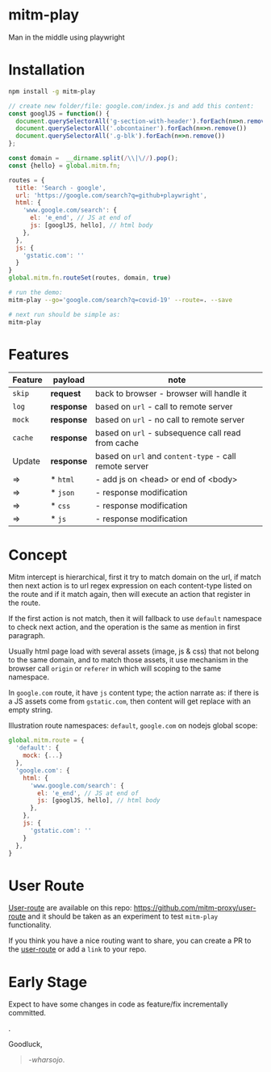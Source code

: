 # mitm-play
Man in the middle using playwright

# Installation
```bash
npm install -g mitm-play
```

```js
// create new folder/file: google.com/index.js and add this content:
const googlJS = function() {
  document.querySelectorAll('g-section-with-header').forEach(n=>n.remove())
  document.querySelectorAll('.obcontainer').forEach(n=>n.remove())
  document.querySelectorAll('.g-blk').forEach(n=>n.remove())
};

const domain =  __dirname.split(/\\|\//).pop();
const {hello} = global.mitm.fn;

routes = {
  title: 'Search - google',
  url: 'https://google.com/search?q=github+playwright',
  html: {
    'www.google.com/search': {
      el: 'e_end', // JS at end of 
      js: [googlJS, hello], // html body
    },
  },
  js: {
    'gstatic.com': ''
  }
}
global.mitm.fn.routeSet(routes, domain, true)
```

```bash
# run the demo:
mitm-play --go='google.com/search?q=covid-19' --route=. --save

# next run should be simple as:
mitm-play
```

# Features

| Feature | payload      | note                                              |
|---------|--------------|---------------------------------------------------|
| `skip`  | __request__  | back to browser - browser will handle it          |
| `log`   | __response__ | based on `url` - call to remote server            |
| `mock`  | __response__ | based on `url` - no call to remote server         |
| `cache` | __response__ | based on `url` - subsequence call read from cache |
| Update  | __response__ | based on `url` and `content-type` - call remote server |
| =>      | * `html`     | - add js on &lt;head&gt; or end of &lt;body&gt; |
| =>      | * `json`     | - response modification
| =>      | * `css`      | - response modification
| =>      | * `js`       | - response modification


# Concept
Mitm intercept is hierarchical, first it try to match domain on the url, if match then next action is to url regex expression on each content-type listed on the route and if it match again, then will execute an action that register in the route.

If the first action is not match, then it will fallback to use `default` namespace to check next action, and the operation is the same as mention in first paragraph. 

Usually html page load with several assets (image, js & css) that not belong to the same domain, and to match those assets, it use mechanism in the browser call `origin` or `referer` in which will scoping to the same namespace.

In `google.com` route, it have `js` content type; the action narrate as: if there is a JS assets come from `gstatic.com`, then content will get replace with an empty string.

Illustration route namespaces: `default`, `google.com` on nodejs global scope:  
```js
global.mitm.route = {
  'default': {
    mock: {...}
  },
  'google.com': {
    html: {
      'www.google.com/search': {
        el: 'e_end', // JS at end of 
        js: [googlJS, hello], // html body
      },
    },
    js: {
      'gstatic.com': ''
    }
  },
}
```
# User Route
[User-route](https://github.com/mitm-proxy/user-route) are available on this repo: https://github.com/mitm-proxy/user-route and it should be taken as an experiment to test `mitm-play` functionality. 

If you think you have a nice routing want to share, you can create a PR to the [user-route](https://github.com/mitm-proxy/user-route) or add a `link` to your repo.  

# Early Stage
Expect to have some changes in code as feature/fix incrementally committed.

.

Goodluck,
>*-wharsojo*.
